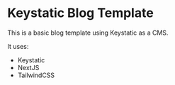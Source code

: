 # Keystatic Blog Template

This is a basic blog template using Keystatic as a CMS.

It uses:

- Keystatic
- NextJS
- TailwindCSS

